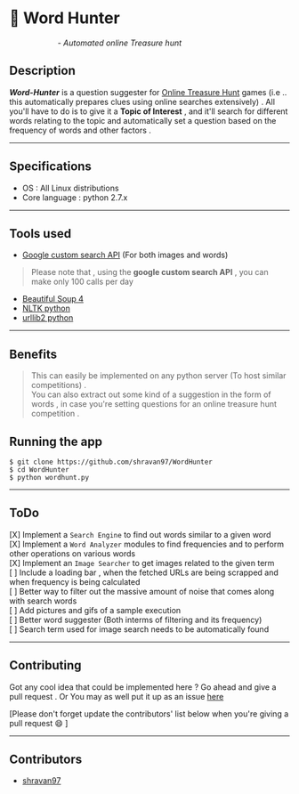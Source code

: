 # :newspaper: Word Hunter  
  
&nbsp; &nbsp; &nbsp; &nbsp; &nbsp; &nbsp; &nbsp; &nbsp; &nbsp; &nbsp; &nbsp;  *- Automated online Treasure hunt*  

## Description  
***Word-Hunter***  is a question suggester for [Online Treasure Hunt](https://en.wikipedia.org/wiki/Online_treasure_hunts "Online Treasure Hunt") games (i.e .. this automatically prepares clues using online searches extensively) . All you'll have to do is to give it a **Topic of Interest** , and it'll search for different words relating to the topic and automatically set a question based on the frequency of words and other factors .  
___  

## Specifications  
* OS : All Linux distributions  
* Core language : python 2.7.x   

___  

## Tools used  
* [Google custom search API](https://developers.google.com/custom-search/ "Search API") (For both images and words)  
> Please note that , using the **google custom search API** , you can make only 100 calls per day  
* [Beautiful Soup 4](https://pypi.python.org/pypi/beautifulsoup4 "Beautiful Soup")  
* [NLTK python](http://www.nltk.org/ "Natural language tool kit python")  
* [urllib2 python](https://docs.python.org/2/library/urllib2.html)   

___  

## Benefits  
> This can easily be implemented on any python server (To host similar competitions) .  
> You can also extract out some kind of a suggestion in the form of words , in case you're setting questions for an online treasure hunt competition .  


## Running the app  
``` $ git clone https://github.com/shravan97/WordHunter ```  
``` $ cd WordHunter ```  
``` $ python wordhunt.py ```  
___  


##
## ToDo  
[X] Implement a ``` Search Engine ``` to find out words similar to a given word  
[X] Implement a ``` Word Analyzer ``` modules to find frequencies and to perform other operations on various words  
[X] Implement an ``` Image Searcher ``` to get images related to the given term  
[ ] Include a loading bar , when the fetched URLs are being scrapped and when frequency is being calculated  
[ ] Better way to filter out the massive amount of noise that comes along with search words  
[ ] Add pictures and gifs of a sample execution  
[ ] Better word suggester (Both interms of filtering and its frequency)  
[ ] Search term used for image search needs to be automatically found  
___  


## Contributing  
Got any cool idea that could be implemented here ? Go ahead and give a pull request . Or You may as well put it up as an issue [here](https://github.com/shravan97/Word-Hunter/issues "Issues")  

[Please don't forget update the contributors' list below when you're giving a pull request :smile: ]
___  

## Contributors  
* [shravan97](https://github.com/shravan97)  

																																																																																																																																																																																																																																																																																																																																																																																																																																																																																																																																																																																																																																																																																																																																																																																																																																																																																																																																																																																																																																																																																																																																																																																																																																			